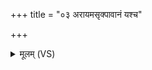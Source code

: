 +++
title = "०३ अरायमसृक्पावानं यश्च"

+++
<details><summary>मूलम् (VS)</summary>

अ॒राय॑मसृ॒क्पावा॑नं॒ यश्च॑ स्फा॒तिं जिही॑र्षति। ग॑र्भा॒दं कण्वं॑ नाशय॒ पृश्नि॑पर्णि॒ सह॑स्व च ॥
</details>